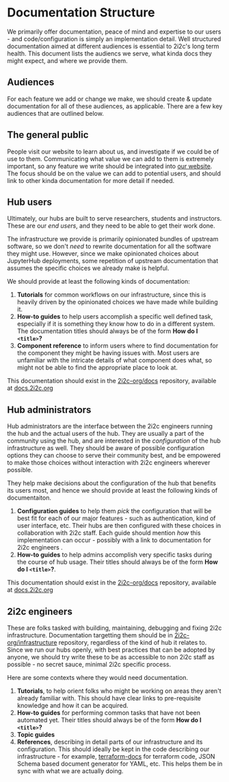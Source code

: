 # Documentation Structure

We primarily offer documentation, peace of mind and expertise to
our users - and code/configuration is simply an implementation
detail. Well structured documentation aimed at different audiences is
essential to 2i2c's long term health. This document lists the audiencs
we serve, what kinda docs they might expect, and where we provide them.

## Audiences

For each feature we add or change we make, we should create & update
documentation for all of these audiences, as applicable. There are a
few key audiences that are outlined below.

## The general public

People visit our website to learn about us, and investigate if we could
be of use to them. Communicating what value we can add to them is
extremely important, so any feature we write should be integrated into
[our website](https://2i2c.org/). The focus should
be on the value we can add to potential users, and should link to
other kinda documentation for more detail if needed.

## Hub users

Ultimately, our hubs are built to serve researchers, students and instructors.
These are our *end users*, and they need to be able to
get their work done.

The infrastructure we provide is primarily opinionated bundles of
upstream software, so we don't *need* to rewrite documentation for all
the software they might use. However, since we make opinionated choices
about JupyterHub deployments, some repetition of upstream documentation
that assumes the specific choices we already make is helpful.

We should provide at least the following kinds of documentation:

1. **Tutorials** for common workflows on our infrastructure, since this is
   heavily driven by the opinionated choices we have made while building it.
2. **How-to guides** to help users accomplish a specific well defined task,
   especially if it is something they know how to do in a different system.
   The documentation titles should always be of the form **How do I `<title>`?**
3. **Component reference** to inform users where to find documentation for
   the component they might be having issues with. Most users are unfamiliar
   with the intricate details of what component does what, so might not be
   able to find the appropriate place to look at.

This documentation should exist in the [2i2c-org/docs](https://github.com/2i2c-org/docs)
repository, available at [docs.2i2c.org](https://docs.2i2c.org)

## Hub administrators

Hub administrators are the interface between the 2i2c engineers running
the hub and the actual users of the hub. They are usually a part of the
community using the hub, and are interested in the *configuration* of
the hub infrastructure as well. They should be aware of possible
configuration options they can choose to serve their community best, and
be empowered to make those choices without interaction with 2i2c
engineers wherever possible.

They help make decisions about the configuration of the hub that benefits
its users most, and hence we should provide at least the following kinds
of documentaiton.

1. **Configuration guides** to help them *pick* the configuration that
   will be best fit for each of our major features - such as
   authentication, kind of user interface, etc. Their hubs are then
   configured with these choices in collaboration with 2i2c staff. Each
   guide should mention *how* this implementation can occur - possibly
   with a link to documentation for 2i2c engineers  .
2. **How-to guides** to help admins accomplish very specific tasks during
   the course of hub usage. Their titles should always be of the form
   **How do I `<title>`?**.

This documentation should exist in the [2i2c-org/docs](https://github.com/2i2c-org/docs)
repository, available at [docs.2i2c.org](https://docs.2i2c.org/)

## 2i2c engineers

These are folks tasked with building, maintaining, debugging and fixing
2i2c infrastructure. Documentation targetting them should be in
[2i2c-org/infrastructure](https://github.com/2i2c-org/infrastructure)
repository, regardless of the kind of hub it
relates to. Since we run our hubs openly, with best practices that can
be adopted by anyone, we should try write these to be as accessible to
non 2i2c staff as possible - no secret sauce, minimal 2i2c specific
process.

Here are some contexts where they would need documentation.

1. **Tutorials**, to help orient folks who might be working on areas
   they aren't already familiar with. This should have clear links to
   pre-requisite knowledge and how it can be acquired.
2. **How-to guides** for performing common tasks that have not been
   automated yet. Their titles should always be of the form
   **How do I `<title>`?**
3. **Topic guides**
4. **References**, describing in detail parts of our infrastructure and
   its configuration. This should ideally be kept in the code describing
   our infrastructure - for example, [terraform-docs](https://github.com/terraform-docs/terraform-docs)
   for terraform code, JSON Schema based document generator for YAML,
   etc. This helps them be in sync with what we are actually doing.
